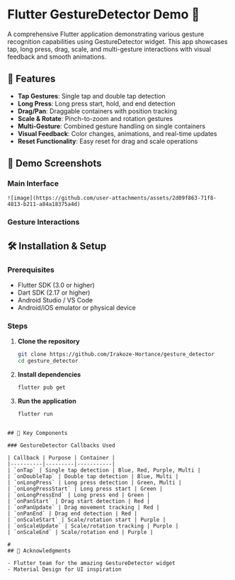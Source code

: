 # Flutter GestureDetector Demo 📱

A comprehensive Flutter application demonstrating various gesture recognition capabilities using GestureDetector widget. This app showcases tap, long press, drag, scale, and multi-gesture interactions with visual feedback and smooth animations.

## 🎯 Features

- **Tap Gestures**: Single tap and double tap detection
- **Long Press**: Long press start, hold, and end detection
- **Drag/Pan**: Draggable containers with position tracking
- **Scale & Rotate**: Pinch-to-zoom and rotation gestures
- **Multi-Gesture**: Combined gesture handling on single containers
- **Visual Feedback**: Color changes, animations, and real-time updates
- **Reset Functionality**: Easy reset for drag and scale operations

## 📸 Demo Screenshots

### Main Interface
```
![image](https://github.com/user-attachments/assets/2d09f863-71f8-4813-b211-a84a18375a4d)

```


### Gesture Interactions


## 🛠 Installation & Setup

### Prerequisites
- Flutter SDK (3.0 or higher)
- Dart SDK (2.17 or higher)
- Android Studio / VS Code
- Android/iOS emulator or physical device

### Steps
1. **Clone the repository**
   ```bash
   git clone https://github.com/Irakoze-Hortance/gesture_detector
   cd gesture_detector
   ```

2. **Install dependencies**
   ```bash
   flutter pub get
   ```

3. **Run the application**
   ```bash
   flutter run
   ```


```

## 🎨 Key Components

### GestureDetector Callbacks Used

| Callback | Purpose | Container |
|----------|---------|-----------|
| `onTap` | Single tap detection | Blue, Red, Purple, Multi |
| `onDoubleTap` | Double tap detection | Blue, Multi |
| `onLongPress` | Long press detection | Green, Multi |
| `onLongPressStart` | Long press start | Green |
| `onLongPressEnd` | Long press end | Green |
| `onPanStart` | Drag start detection | Red |
| `onPanUpdate` | Drag movement tracking | Red |
| `onPanEnd` | Drag end detection | Red |
| `onScaleStart` | Scale/rotation start | Purple |
| `onScaleUpdate` | Scale/rotation tracking | Purple |
| `onScaleEnd` | Scale/rotation end | Purple |

#
## 🙏 Acknowledgments

- Flutter team for the amazing GestureDetector widget
- Material Design for UI inspiration
